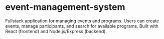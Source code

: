 # event-management-system
Fullstack application for managing events and programs. Users can create events, manage participants, and search for available programs. Built with React (frontend) and Node.js/Express (backend).
